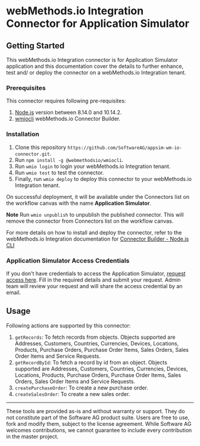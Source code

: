 # webMethods.io Integration Connector for Application Simulator

## Getting Started
This webMethods.io Integration connector is for Application Simulator application and this documentation cover the details to further enhance, test and/ or deploy the connector on a webMethods.io Integration tenant.

### Prerequisites
This connector requires following pre-requisites:
1. [Node.js](https://nodejs.org/dist/) version between 8.14.0 and 10.14.2.
2. [wmiocli](https://www.npmjs.com/package/@webmethodsio/wmiocli) webMethods.io Connector Builder.

### Installation
  1. Clone this repository `https://github.com/SoftwareAG/appsim-wm-io-connector.git`.
  2. Run `npm install -g @webmethodsio/wmiocli`.
  3. Run `wmio login` to login your webMethods.io Integration tenant.
  4. Run `wmio test` to test the connector.
  5. Finally, run `wmio deploy` to deploy this connector to your webMethods.io Integration tenant.

On successful deployment, it will be available under the Connectors list on the workflow canvas with the name **Application Simulator**.

**Note** Run `wmio unpublish` to unpublish the published connector. This will remove the connector from Connectors list on the workflow canvas.

For more details on how to install and deploy the connector, refer to the webMethods.io Integration documentation for [Connector Builder - Node.js CLI](https://docs.webmethods.io/integration/developer_guide/connector_builder/#gsc.tab=0)

### Application Simulator Access Credentials
If you don't have credentials to access the Application Simulator, [request access here](https://daehpresal53703.hycloud.softwareag.com/AppSim/#/requestaccess). Fill in the required details and submit your request. Admin team will review your request and will share the access credential by an email.

## Usage
Following actions are supported by this connector:
  1. `getRecords`: To fetch records from objects. Objects supported are Addresses, Customers, Countries, Currencies, Devices, Locations, Products, Purchase Orders, Purchase Order Items, Sales Orders, Sales Order Items and Service Requests.
  2. `getRecordById`: To fetch a record by id from an object. Objects supported are Addresses, Customers, Countries, Currencies, Devices, Locations, Products, Purchase Orders, Purchase Order Items, Sales Orders, Sales Order Items and Service Requests.
  3. `createPurchaseOrder`: To create a new purchase order.
  4. `createSalesOrder`: To create a new sales order.

------------------------------

These tools are provided as-is and without warranty or support. They do not constitute part of the Software AG product suite. Users are free to use, fork and modify them, subject to the license agreement. While Software AG welcomes contributions, we cannot guarantee to include every contribution in the master project.
